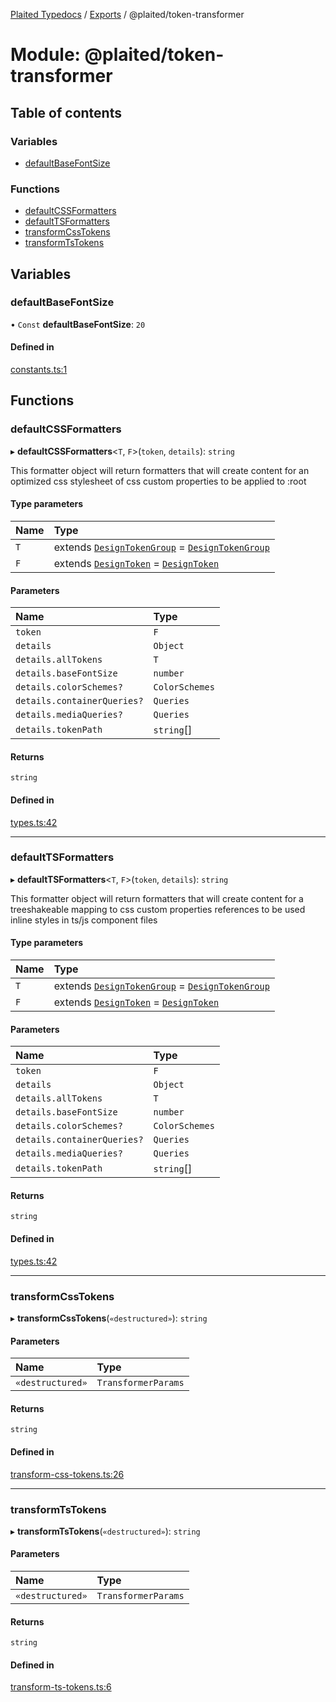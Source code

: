 [Plaited Typedocs](../README.md) / [Exports](../modules.md) / @plaited/token-transformer

# Module: @plaited/token-transformer

## Table of contents

### Variables

- [defaultBaseFontSize](plaited_token_transformer.md#defaultbasefontsize)

### Functions

- [defaultCSSFormatters](plaited_token_transformer.md#defaultcssformatters)
- [defaultTSFormatters](plaited_token_transformer.md#defaulttsformatters)
- [transformCssTokens](plaited_token_transformer.md#transformcsstokens)
- [transformTsTokens](plaited_token_transformer.md#transformtstokens)

## Variables

### defaultBaseFontSize

• `Const` **defaultBaseFontSize**: ``20``

#### Defined in

[constants.ts:1](https://github.com/plaited/plaited/blob/39779d0/libs/token-transformer/src/constants.ts#L1)

## Functions

### defaultCSSFormatters

▸ **defaultCSSFormatters**<`T`, `F`\>(`token`, `details`): `string`

This formatter object will return formatters that will create content for an
optimized css stylesheet of css custom properties to be applied to :root

#### Type parameters

| Name | Type |
| :------ | :------ |
| `T` | extends [`DesignTokenGroup`](../interfaces/plaited_token_types.DesignTokenGroup.md) = [`DesignTokenGroup`](../interfaces/plaited_token_types.DesignTokenGroup.md) |
| `F` | extends [`DesignToken`](plaited_token_types.md#designtoken) = [`DesignToken`](plaited_token_types.md#designtoken) |

#### Parameters

| Name | Type |
| :------ | :------ |
| `token` | `F` |
| `details` | `Object` |
| `details.allTokens` | `T` |
| `details.baseFontSize` | `number` |
| `details.colorSchemes?` | `ColorSchemes` |
| `details.containerQueries?` | `Queries` |
| `details.mediaQueries?` | `Queries` |
| `details.tokenPath` | `string`[] |

#### Returns

`string`

#### Defined in

[types.ts:42](https://github.com/plaited/plaited/blob/39779d0/libs/token-transformer/src/types.ts#L42)

___

### defaultTSFormatters

▸ **defaultTSFormatters**<`T`, `F`\>(`token`, `details`): `string`

This formatter object will return formatters that will create content for
a treeshakeable mapping to css custom properties references to be used
inline styles in ts/js component files

#### Type parameters

| Name | Type |
| :------ | :------ |
| `T` | extends [`DesignTokenGroup`](../interfaces/plaited_token_types.DesignTokenGroup.md) = [`DesignTokenGroup`](../interfaces/plaited_token_types.DesignTokenGroup.md) |
| `F` | extends [`DesignToken`](plaited_token_types.md#designtoken) = [`DesignToken`](plaited_token_types.md#designtoken) |

#### Parameters

| Name | Type |
| :------ | :------ |
| `token` | `F` |
| `details` | `Object` |
| `details.allTokens` | `T` |
| `details.baseFontSize` | `number` |
| `details.colorSchemes?` | `ColorSchemes` |
| `details.containerQueries?` | `Queries` |
| `details.mediaQueries?` | `Queries` |
| `details.tokenPath` | `string`[] |

#### Returns

`string`

#### Defined in

[types.ts:42](https://github.com/plaited/plaited/blob/39779d0/libs/token-transformer/src/types.ts#L42)

___

### transformCssTokens

▸ **transformCssTokens**(`«destructured»`): `string`

#### Parameters

| Name | Type |
| :------ | :------ |
| `«destructured»` | `TransformerParams` |

#### Returns

`string`

#### Defined in

[transform-css-tokens.ts:26](https://github.com/plaited/plaited/blob/39779d0/libs/token-transformer/src/transform-css-tokens.ts#L26)

___

### transformTsTokens

▸ **transformTsTokens**(`«destructured»`): `string`

#### Parameters

| Name | Type |
| :------ | :------ |
| `«destructured»` | `TransformerParams` |

#### Returns

`string`

#### Defined in

[transform-ts-tokens.ts:6](https://github.com/plaited/plaited/blob/39779d0/libs/token-transformer/src/transform-ts-tokens.ts#L6)
